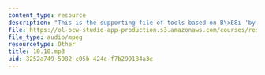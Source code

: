 ```yaml
---
content_type: resource
description: "This is the supporting file of tools based on B\xE8i 'by'."
file: https://ol-ocw-studio-app-production.s3.amazonaws.com/courses/res-21g-003-learning-chinese-a-foundation-course-in-mandarin-spring-2011/3252a7495982c05b424cf7b299184a3e_10.10.mp3
file_type: audio/mpeg
resourcetype: Other
title: 10.10.mp3
uid: 3252a749-5982-c05b-424c-f7b299184a3e
---
```

